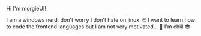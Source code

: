 Hi I'm morgieUI!

I am a windows nerd, don't worry I don't hate on linux. 🤓
I want to learn how to code the frontend languages but I am not very motivated... 🦥
I'm chill 😎



